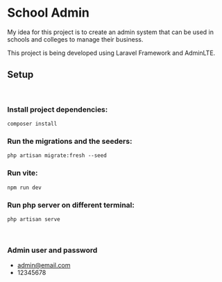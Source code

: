 # School Admin

My idea for this project is to create an admin system that can be used in schools and colleges to manage their business.

This project is being developed using Laravel Framework and AdminLTE.

## Setup
<br>

### Install project dependencies: 

``` 
composer install
```

### Run the migrations and the seeders:

``` 
php artisan migrate:fresh --seed
```
### Run vite:

``` 
npm run dev
```

### Run php server on different terminal:

``` 
php artisan serve
```

<br>

### Admin user and password
- admin@email.com
- 12345678